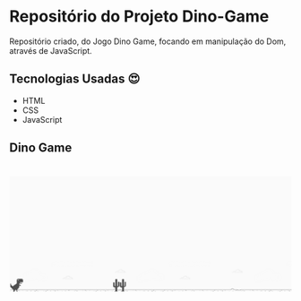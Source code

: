 # Repositório do Projeto Dino-Game

Repositório criado, do Jogo Dino Game, focando em manipulação do Dom, através de JavaScript.

## Tecnologias Usadas :heart_eyes:

- HTML
- CSS
- JavaScript

## Dino Game

<h1 align="center">
    <img alt="DINO GAME" title="Projeto" src="https://github.com/ViniciusLima7/dino-game/blob/master/img/capa-dino-game.png" />
</h1>
